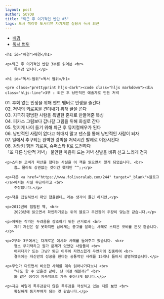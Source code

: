 ```yaml
---
layout: post
author: SOYOU
title: "퇴근 후 이기적인 반란 #3"
tags: 도서 책리뷰 도서리뷰 자기계발 실용서 독서 퇴근
---
```


<div id='preview-contents' class='note-content'>
    <div>
        <div class="toc">
            <div class="toc">
                <ul>
                    <li><a href="#배경">배경</a></li>
                    <li><a href="#독서-범위">독서 범위</a></li>
                </ul>
            </div>
        </div>
    </div>

    <h1 id="배경">배경</h1>

    <p>퇴근 후 이기적인 반란 3부를 읽어본 <br>
        독후감 입니다.</p>

    <h1 id="독서-범위">독서 범위</h1>

    <pre class="prettyprint hljs-dark"><code class="hljs markdown"><div class="hljs-line">3부 : 퇴근 후 낭만적인 예술가로 만든 저녁
</div><div class="hljs-line"><span class="hljs-bullet">01. </span>후회 없는 인생을 위해 밴드 멤버로 인생을 즐긴다
</div><div class="hljs-line"><span class="hljs-bullet">02. </span>저녁의 외로움을 견뎌내기 위해 글을 쓴다
</div><div class="hljs-line"><span class="hljs-bullet">03. </span>지극히 평범한 사람을 특별한 존재로 만들어준 복싱
</div><div class="hljs-line"><span class="hljs-bullet">04. </span>피카소 그림보다 값나갈 그림을 위해 화실로 간다
</div><div class="hljs-line"><span class="hljs-bullet">05. </span>멋지게 나이 들기 위해 퇴근 후 뮤지컬배우가 된다
</div><div class="hljs-line"><span class="hljs-bullet">06. </span>낭만적인 사람이 없다고 헤매지 말고 댄스를 통해 낭만적인 사람이 되자
</div><div class="hljs-line"><span class="hljs-bullet">07. </span>일에서 추구되는 완벽한 강박을 저녁시간 발레로 이완시킨다
</div><div class="hljs-line"><span class="hljs-bullet">08. </span>감당키 힘든 괴로움, 슈퍼스타 K로 도전하다
</div><div class="hljs-line">「또 다른 낭만적 저녁」 불안한 마음이 드는 저녁 신발을 바꿔 신고 느리게 걷자
</div></code></pre>

    <p>스티븐 코비가 파산을 했다는 사실을 이 책을 읽으면서 알게 되었습니다. <br>
        흠… 몰라도 상관없는 것이긴 했지만 ^^;;</p>

    <p>다른 <a href="https://www.folivoralab.com/244" target="_blank">블로그</a>에서는 사실 무근이라고 <br>
        주장합니다.</p>

    <p>책을 집필하면서 확인 했을텐데… 라는 생각이 들긴 하지만,</p>

    <p>2012년에 집필된 책, <br>
        2023년에 읽으면서 확인하기로는 위의 블로그 주인장의 주장이 맞는것 같습니다.</p>

    <p>어째든 작가는 두려움을 강조하기 위한 근거로서 <br>
        자기 자신은 잘 못하지만 남에게는 충고를 잘하는 사례로 스티븐 코비를 든것 같습니다.</p>

    <p>2부와 3부에서는 다채로운 예시와 사례를 들어주고 있습니다. <br>
        평소 무기력하고 뭔가 문제가 있었던 사람들이 <br>
        어쩌다가? 또는 그냥? 퇴근 이후에 자연스럽게 무언가에 집중하여 <br>
        결국에는 자신만의 성공을 한다는 공통적인 사례를 15개나 들어서 설명하였습니다.</p>

    <p>무언가 다르면서 비슷한 사례를 계속 읽어나가다보니 <br>
        “나도 할 수 있을것 같아. 난 이걸 해볼까?” <br>
        와 같은 생각이 지속적으로 계속 솟아나게 됩니다.</p>

    <p>지금 이렇게 독후감같지 않은 독후감을 작성하고 있는 저를 보면 <br>
        확실하게 동기부여가 되는 것 같습니다.</p>
</div>